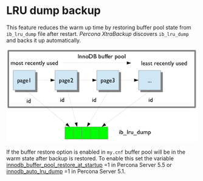 # LRU dump backup

This feature reduces the warm up time by restoring buffer pool state from `ib_lru_dump` file after restart. *Percona XtraBackup* discovers `ib_lru_dump` and backs it up automatically.



![image](../_static/lru_dump.png)

If the buffer restore option is enabled in `my.cnf` buffer pool will be in the warm state after backup is restored. To enable this set the variable [innodb_buffer_pool_restore_at_startup](http://www.percona.com/doc/percona-server/5.5/management/innodb_lru_dump_restore.html?id=percona-server:features:innodb_buffer_pool_restore_at_startup#innodb_buffer_pool_restore_at_startup) =1 in Percona Server 5.5 or [innodb_auto_lru_dump](http://www.percona.com/doc/percona-server/5.1/management/innodb_lru_dump_restore.html#innodb_auto_lru_dump) =1 in Percona Server 5.1.
